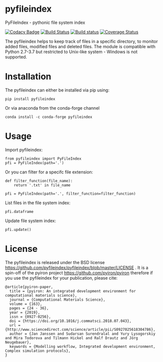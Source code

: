 # pyfileindex
PyFileIndex - pythonic file system index 

[![Codacy Badge](https://api.codacy.com/project/badge/Grade/61d50c2f9f5f404f879a02650ff3da35)](https://www.codacy.com/app/jan-janssen/pyfileindex?utm_source=github.com&amp;utm_medium=referral&amp;utm_content=pyfileindex/pyfileindex&amp;utm_campaign=Badge_Grade)
[![Build Status](https://travis-ci.org/pyfileindex/pyfileindex.svg?branch=master)](https://travis-ci.org/pyfileindex/pyfileindex)
[![Build status](https://ci.appveyor.com/api/projects/status/n13j4aous9wohncy/branch/master?svg=true)](https://ci.appveyor.com/project/jan-janssen/pyfileindex/branch/master)
[![Coverage Status](https://coveralls.io/repos/github/pyfileindex/pyfileindex/badge.svg?branch=master)](https://coveralls.io/github/pyfileindex/pyfileindex?branch=master)

The pyfileindex helps to keep track of files in a specific directory, to monitor added files, modified files and deleted files. The module is compatible with Python 2.7-3.7 but restricted to Unix-like system - Windows is not supported. 

# Installation
The pyfileindex can either be installed via pip using:

    pip install pyfileindex

Or via anaconda from the conda-forge channel

    conda install -c conda-forge pyfileindex


# Usage 
Import pyfileindex:

    from pyfileindex import PyFileIndex 
    pfi = PyFileIndex(path='.')
    
Or you can filter for a specifc file extension: 

    def filter_function(file_name):
        return '.txt' in file_name
        
    pfi = PyFileIndex(path='.', filter_function=filter_function)

List files in the file system index: 

    pfi.dataframe 

Update file system index: 

    pfi.update()



# License
The pyfileindex is released under the BSD license https://github.com/pyfileindex/pyfileindex/blob/master/LICENSE . It is a spin-off of the pyiron project https://github.com/pyiron/pyiron therefore if you use the pyfileindex for your publication, please cite: 

    @article{pyiron-paper,
      title = {pyiron: An integrated development environment for computational materials science},
      journal = {Computational Materials Science},
      volume = {163},
      pages = {24 - 36},
      year = {2019},
      issn = {0927-0256},
      doi = {https://doi.org/10.1016/j.commatsci.2018.07.043},
      url = {http://www.sciencedirect.com/science/article/pii/S0927025618304786},
      author = {Jan Janssen and Sudarsan Surendralal and Yury Lysogorskiy and Mira Todorova and Tilmann Hickel and Ralf Drautz and Jörg Neugebauer},
      keywords = {Modelling workflow, Integrated development environment, Complex simulation protocols},
    }
